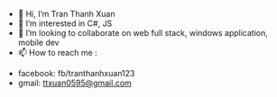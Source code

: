 - 👋 Hi, I’m Tran Thanh Xuan
- 👀 I’m interested in C#, JS 
- 💞️ I’m looking to collaborate on web full stack, windows application, mobile dev
- 📫 How to reach me :
+ facebook: fb/tranthanhxuan123
+ gmail: ttxuan0595@gmail.com

<!---
Avocado0595/Avocado0595 is a ✨ special ✨ repository because its `README.md` (this file) appears on your GitHub profile.
You can click the Preview link to take a look at your changes.
--->
